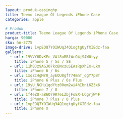 ```yaml
---
layout: produk-casinghp
title: Teemo League Of Legends iPhone Case
categories: apple

# Produk
product-title: Teemo League Of Legends iPhone Case
harga: 90000
sku: hn-3775
image-drive: 1vpEOQ7YOIWUq34Q1ogtgUyfXIEdz-faa
gallery:
  - url: 19VVY6DvKFc_VAl8uBBlWcO4jS4W0tyy-
    title: iPhone 5 / 5s / SE
  - url: 11hBJz9AGJO7kcBNxzuSEAsRpXhEX-Lkm
    title: iPhone 6 / 6s
  - url: 1xqZc4gMY0_ayEOU8gfT74mnT_qgY7p8T
    title: iPhone 6 Plus / 6s Plus
  - url: 19yU_NCHu1gdYtz00em2wi4hIbni6Z3x6
    title: iPhone 7 / 8
  - url: 1f4eZU-aB6O79R7eLZbjFoEX-LCgrjW4F
    title: iPhone 7 Plus / 8 Plus
  - url: 1vpEOQ7YOIWUq34Q1ogtgUyfXIEdz-faa
    title: iPhone X
---
```

